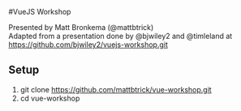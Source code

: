 #VueJS Workshop

Presented by Matt Bronkema (@mattbtrick)  
Adapted from a presentation done by @bjwiley2 and @timleland at https://github.com/bjwiley2/vuejs-workshop.git

## Setup
1. git clone https://github.com/mattbtrick/vue-workshop.git
2. cd vue-workshop


